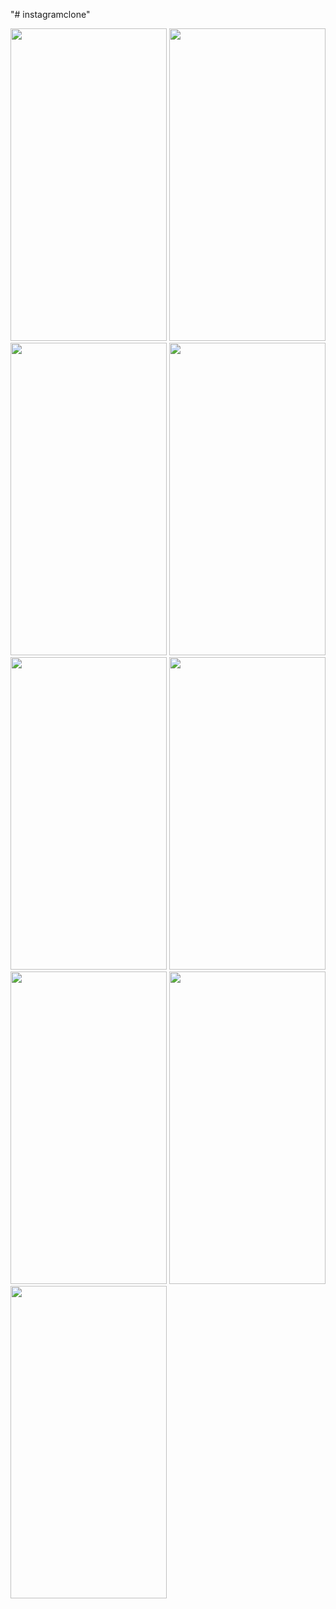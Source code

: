"# instagramclone" 

<img src="https://user-images.githubusercontent.com/29223990/28415459-82232f26-6d6d-11e7-837a-b86055ebbd8d.png" width = "250" height = "500"> 
<img src="https://user-images.githubusercontent.com/29223990/28415501-b6acbf82-6d6d-11e7-992b-95954eff4d43.png" width = "250" height = "500"> 
<img src="https://user-images.githubusercontent.com/29223990/28415531-d0e30a82-6d6d-11e7-9e1f-20b6ea09f1a7.png" width = "250" height = "500"> 
<img src="https://user-images.githubusercontent.com/29223990/28415548-e45b6000-6d6d-11e7-89e5-110662817bd1.png" width = "250" height = "500"> 
<img src="https://user-images.githubusercontent.com/29223990/28415569-fb0f51f8-6d6d-11e7-8dba-8915eab2e863.png" width = "250" height = "500"> 
<img src="https://user-images.githubusercontent.com/29223990/28416061-10af20a4-6d70-11e7-91b1-f85f6d9dbeb3.png" width = "250" height = "500"> 
<img src="https://user-images.githubusercontent.com/29223990/28415451-7e1d75e4-6d6d-11e7-8ec4-123df15e9f26.png" width = "250" height = "500"> 
<img src="https://user-images.githubusercontent.com/29223990/28415584-0410d57e-6d6e-11e7-852f-13674fded0ed.png" width = "250" height = "500">
<img src="https://user-images.githubusercontent.com/29223990/28415589-0c82c802-6d6e-11e7-95ec-c007e8bfc8a1.png" width = "250" height = "500">

